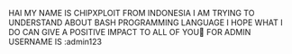 HAI MY NAME IS CHIPXPLOIT FROM INDONESIA 
I AM TRYING TO UNDERSTAND ABOUT BASH PROGRAMMING LANGUAGE
I HOPE WHAT I DO CAN GIVE A POSITIVE IMPACT TO ALL OF YOU🥰
FOR ADMIN USERNAME IS :admin123
